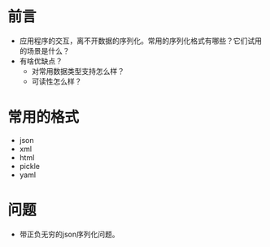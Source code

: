 # 前言

- 应用程序的交互，离不开数据的序列化。常用的序列化格式有哪些？它们试用的场景是什么？
- 有啥优缺点？
  - 对常用数据类型支持怎么样？
  - 可读性怎么样？

# 常用的格式
- json
- xml
- html
- pickle
- yaml

# 问题

- 带正负无穷的json序列化问题。